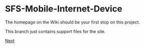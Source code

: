 # SFS-Mobile-Internet-Device

The homepage on the Wiki should be your first stop on this project.

This branch just contains support files for the site.

[Next](https://github.com/bobbybudnick/SFS-Mobile-Internet-Device/wiki)

